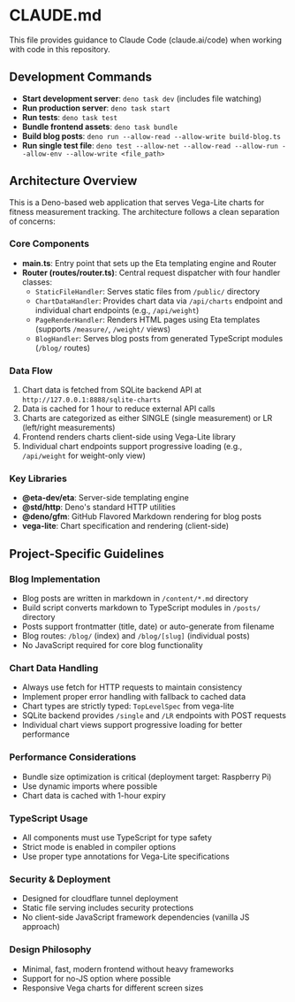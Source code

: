 # CLAUDE.md

This file provides guidance to Claude Code (claude.ai/code) when working with code in this repository.

## Development Commands

- **Start development server**: `deno task dev` (includes file watching)
- **Run production server**: `deno task start`
- **Run tests**: `deno task test`
- **Bundle frontend assets**: `deno task bundle`
- **Build blog posts**: `deno run --allow-read --allow-write build-blog.ts`
- **Run single test file**: `deno test --allow-net --allow-read --allow-run --allow-env --allow-write <file_path>`

## Architecture Overview

This is a Deno-based web application that serves Vega-Lite charts for fitness measurement tracking. The architecture follows a clean separation of concerns:

### Core Components

- **main.ts**: Entry point that sets up the Eta templating engine and Router
- **Router (routes/router.ts)**: Central request dispatcher with four handler classes:
  - `StaticFileHandler`: Serves static files from `/public/` directory
  - `ChartDataHandler`: Provides chart data via `/api/charts` endpoint and individual chart endpoints (e.g., `/api/weight`)
  - `PageRenderHandler`: Renders HTML pages using Eta templates (supports `/measure/`, `/weight/` views)
  - `BlogHandler`: Serves blog posts from generated TypeScript modules (`/blog/` routes)

### Data Flow

1. Chart data is fetched from SQLite backend API at `http://127.0.0.1:8888/sqlite-charts`
2. Data is cached for 1 hour to reduce external API calls
3. Charts are categorized as either SINGLE (single measurement) or LR (left/right measurements)
4. Frontend renders charts client-side using Vega-Lite library
5. Individual chart endpoints support progressive loading (e.g., `/api/weight` for weight-only view)

### Key Libraries

- **@eta-dev/eta**: Server-side templating engine
- **@std/http**: Deno's standard HTTP utilities
- **@deno/gfm**: GitHub Flavored Markdown rendering for blog posts
- **vega-lite**: Chart specification and rendering (client-side)

## Project-Specific Guidelines

### Blog Implementation
- Blog posts are written in markdown in `/content/*.md` directory
- Build script converts markdown to TypeScript modules in `/posts/` directory
- Posts support frontmatter (title, date) or auto-generate from filename
- Blog routes: `/blog/` (index) and `/blog/[slug]` (individual posts)
- No JavaScript required for core blog functionality

### Chart Data Handling
- Always use fetch for HTTP requests to maintain consistency
- Implement proper error handling with fallback to cached data
- Chart types are strictly typed: `TopLevelSpec` from vega-lite
- SQLite backend provides `/single` and `/LR` endpoints with POST requests
- Individual chart views support progressive loading for better performance

### Performance Considerations
- Bundle size optimization is critical (deployment target: Raspberry Pi)
- Use dynamic imports where possible
- Chart data is cached with 1-hour expiry

### TypeScript Usage
- All components must use TypeScript for type safety
- Strict mode is enabled in compiler options
- Use proper type annotations for Vega-Lite specifications

### Security & Deployment
- Designed for cloudflare tunnel deployment
- Static file serving includes security protections
- No client-side JavaScript framework dependencies (vanilla JS approach)

### Design Philosophy
- Minimal, fast, modern frontend without heavy frameworks
- Support for no-JS option where possible
- Responsive Vega charts for different screen sizes